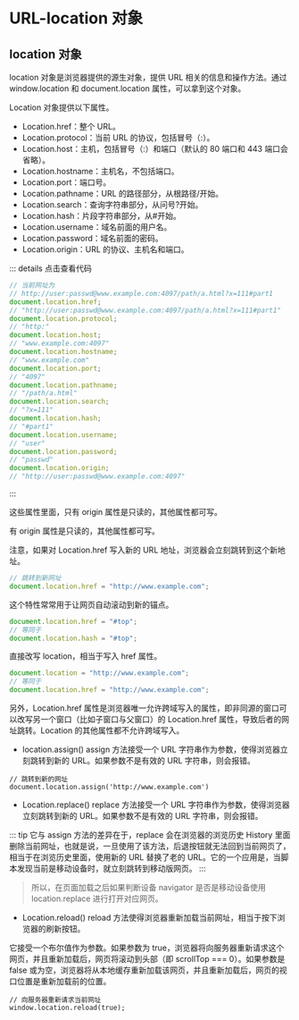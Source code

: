 # URL-location 对象

## location 对象

location 对象是浏览器提供的源生对象，提供 URL 相关的信息和操作方法。通过 window.location 和 document.location 属性，可以拿到这个对象。

Location 对象提供以下属性。

- Location.href：整个 URL。
- Location.protocol：当前 URL 的协议，包括冒号（:）。
- Location.host：主机，包括冒号（:）和端口（默认的 80 端口和 443 端口会省略）。
- Location.hostname：主机名，不包括端口。
- Location.port：端口号。
- Location.pathname：URL 的路径部分，从根路径/开始。
- Location.search：查询字符串部分，从问号?开始。
- Location.hash：片段字符串部分，从#开始。
- Location.username：域名前面的用户名。
- Location.password：域名前面的密码。
- Location.origin：URL 的协议、主机名和端口。

::: details 点击查看代码

```js
// 当前网址为
// http://user:passwd@www.example.com:4097/path/a.html?x=111#part1
document.location.href;
// "http://user:passwd@www.example.com:4097/path/a.html?x=111#part1"
document.location.protocol;
// "http:"
document.location.host;
// "www.example.com:4097"
document.location.hostname;
// "www.example.com"
document.location.port;
// "4097"
document.location.pathname;
// "/path/a.html"
document.location.search;
// "?x=111"
document.location.hash;
// "#part1"
document.location.username;
// "user"
document.location.password;
// "passwd"
document.location.origin;
// "http://user:passwd@www.example.com:4097"
```

:::

这些属性里面，只有 origin 属性是只读的，其他属性都可写。

有 origin 属性是只读的，其他属性都可写。

注意，如果对 Location.href 写入新的 URL 地址，浏览器会立刻跳转到这个新地址。

```js
// 跳转到新网址
document.location.href = "http://www.example.com";
```

这个特性常常用于让网页自动滚动到新的锚点。

```js
document.location.href = "#top";
// 等同于
document.location.hash = "#top";
```

直接改写 location，相当于写入 href 属性。

```js
document.location = "http://www.example.com";
// 等同于
document.location.href = "http://www.example.com";
```

另外，Location.href 属性是浏览器唯一允许跨域写入的属性，即非同源的窗口可以改写另一个窗口（比如子窗口与父窗口）的 Location.href 属性，导致后者的网址跳转。Location 的其他属性都不允许跨域写入。

- location.assign()
  assign 方法接受一个 URL 字符串作为参数，使得浏览器立刻跳转到新的 URL。如果参数不是有效的 URL 字符串，则会报错。

```
// 跳转到新的网址
document.location.assign('http://www.example.com')
```

- Location.replace()
  replace 方法接受一个 URL 字符串作为参数，使得浏览器立刻跳转到新的 URL。如果参数不是有效的 URL 字符串，则会报错。

::: tip
它与 assign 方法的差异在于，replace 会在浏览器的浏览历史 History 里面删除当前网址，也就是说，一旦使用了该方法，后退按钮就无法回到当前网页了，相当于在浏览历史里面，使用新的 URL 替换了老的 URL。它的一个应用是，当脚本发现当前是移动设备时，就立刻跳转到移动版网页。
:::

> 所以，在页面加载之后如果判断设备 navigator 是否是移动设备使用 location.replace 进行打开对应网页。

- Location.reload()
  reload 方法使得浏览器重新加载当前网址，相当于按下浏览器的刷新按钮。

它接受一个布尔值作为参数。如果参数为 true，浏览器将向服务器重新请求这个网页，并且重新加载后，网页将滚动到头部（即 scrollTop === 0）。如果参数是 false 或为空，浏览器将从本地缓存重新加载该网页，并且重新加载后，网页的视口位置是重新加载前的位置。

```
// 向服务器重新请求当前网址
window.location.reload(true);
```
